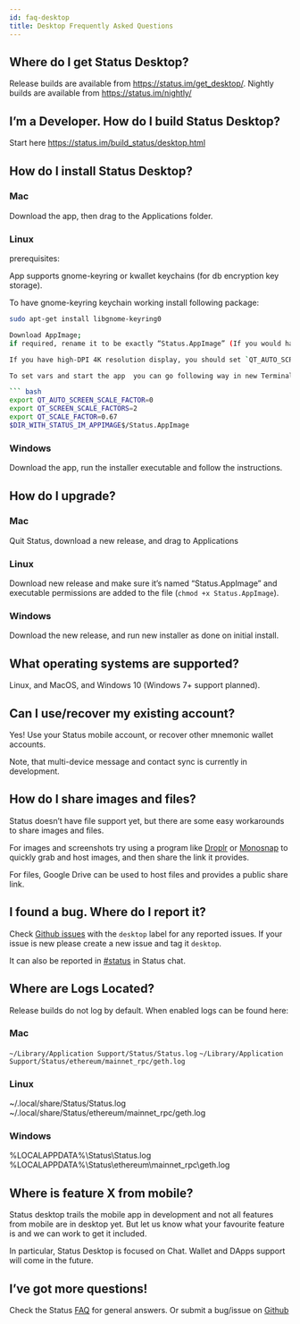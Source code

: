 ```yaml
---
id: faq-desktop
title: Desktop Frequently Asked Questions
---
```


## Where do I get Status Desktop?

Release builds are available from https://status.im/get_desktop/. Nightly builds are available from https://status.im/nightly/

## I’m a Developer. How do I build Status Desktop?

Start here https://status.im/build_status/desktop.html

## How do I install Status Desktop?

### Mac

Download the app, then drag to the Applications folder.

### Linux

prerequisites:

App supports gnome-keyring or kwallet keychains (for db encryption key storage).

To have gnome-keyring keychain working install following package:

``` bash
sudo apt-get install libgnome-keyring0

Download AppImage; 
if required, rename it to be exactly “Status.AppImage” (If you would have another name, app will start fresh without previously stored data).

If you have high-DPI 4K resolution display, you should set `QT_AUTO_SCREEN_SCALE_FACTOR`, `QT_SCREEN_SCALE_FACTORS`, `QT_SCALE_FACTOR` env vars to work with your display’s DPI and resolution.

To set vars and start the app  you can go following way in new Terminal window:

``` bash
export QT_AUTO_SCREEN_SCALE_FACTOR=0
export QT_SCREEN_SCALE_FACTORS=2
export QT_SCALE_FACTOR=0.67
$DIR_WITH_STATUS_IM_APPIMAGE$/Status.AppImage
```

### Windows

Download the app, run the installer executable and follow the instructions.

## How do I upgrade?

### Mac

Quit Status, download a new release, and drag to Applications

### Linux 

Download new release and make sure it’s named “Status.AppImage” and executable permissions are added to the file (`chmod +x Status.AppImage`).

### Windows

Download the new release, and run new installer as done on initial install.

## What operating systems are supported?

Linux, and MacOS, and Windows 10 (Windows 7+ support planned).

## Can I use/recover my existing account?

Yes! Use your Status mobile account, or recover other mnemonic wallet accounts.

Note, that multi-device message and contact sync is currently in development.

## How do I share images and files?

Status doesn’t have file support yet, but there are some easy workarounds to share images and files.

For images and screenshots try using a program like [Droplr](https://droplr.com/lite/) or [Monosnap](https://monosnap.com/welcome) to quickly grab and host images, and then share the link it provides.

For files, Google Drive can be used to host files and provides a public share link.

## I found a bug. Where do I report it?

Check [Github issues](https://github.com/status-im/status-react/labels/desktop) with the `desktop` label for any reported issues. If your issue is new please create a new issue and tag it `desktop`.

It can also be reported in [#status](https://get.status.im/chat/public/status) in Status chat.

## Where are Logs Located?

Release builds do not log by default. When enabled logs can be found here:

### Mac 
`~/Library/Application Support/Status/Status.log`
`~/Library/Application Support/Status/ethereum/mainnet_rpc/geth.log`


### Linux 
~/.local/share/Status/Status.log
~/.local/share/Status/ethereum/mainnet_rpc/geth.log

### Windows
%LOCALAPPDATA%\Status\Status.log
%LOCALAPPDATA%\Status\ethereum\mainnet_rpc\geth.log

## Where is feature X from mobile?

Status desktop trails the mobile app in development and not all features from mobile are in desktop yet. But let us know what your favourite feature is and we can work to get it included.

In particular, Status Desktop is focused on Chat. Wallet and DApps support will come in the future.

## I’ve got more questions!

Check the Status [FAQ](/docs/FAQs.html) for general answers. Or submit a bug/issue on [Github](https://github.com/status-im/status-react/issues)



 


